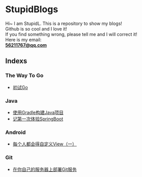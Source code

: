 # StupidBlogs
Hi~ I am StupidL. This is a repository to show my blogs!  
Github is so cool and I love it!  
If you find something wrong, please tell me and I will correct it!  
Here is my email:  
**56211767@qq.com**  
  

## Indexs  

### The Way To Go  
* [初试Go](https://github.com/StupidL/StupidBlogs/tree/master/Blogs/01_1.md)  

### Java  
* [使用Gradle构建Java项目](https://github.com/StupidL/StupidBlogs/tree/master/Blogs/build_java_projects_with_gradle.md)    
* [记第一次体验SpringBoot](https://github.com/StupidL/StupidBlogs/tree/master/Blogs//spring_boot_in_the_first_time.md)  

### Android  
* [每个人都会得自定义View（一）](https://github.com/StupidL/StupidBlogs/tree/master/Blogs/custom_arc_view.md)  

### Git  
* [在你自己的服务器上部署Git服务](https://github.com/StupidL/StupidBlogs/tree/master/Blogs/git_server.md)
